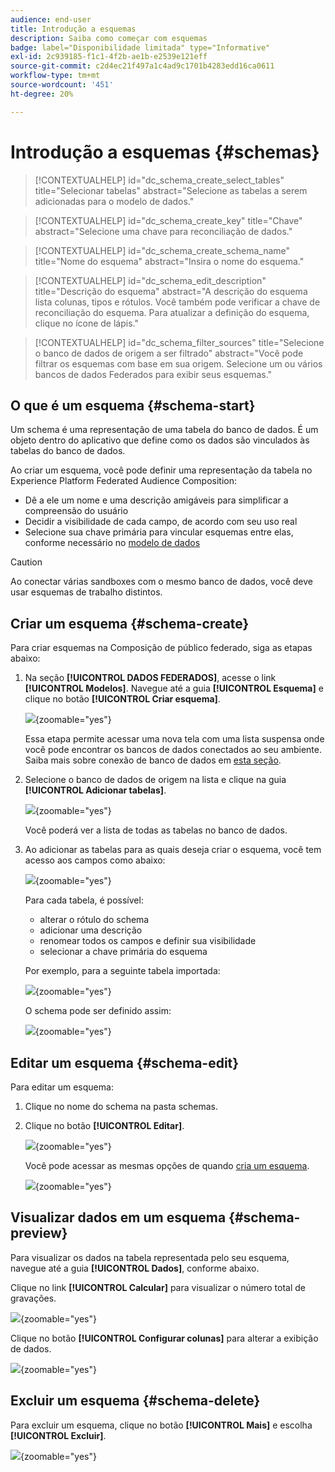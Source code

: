 ```yaml
---
audience: end-user
title: Introdução a esquemas
description: Saiba como começar com esquemas
badge: label="Disponibilidade limitada" type="Informative"
exl-id: 2c939185-f1c1-4f2b-ae1b-e2539e121eff
source-git-commit: c2d4ec21f497a1c4ad9c1701b4283edd16ca0611
workflow-type: tm+mt
source-wordcount: '451'
ht-degree: 20%

---
```


# Introdução a esquemas {#schemas}

>[!CONTEXTUALHELP]
>id="dc_schema_create_select_tables"
>title="Selecionar tabelas"
>abstract="Selecione as tabelas a serem adicionadas para o modelo de dados."

>[!CONTEXTUALHELP]
>id="dc_schema_create_key"
>title="Chave"
>abstract="Selecione uma chave para reconciliação de dados."

>[!CONTEXTUALHELP]
>id="dc_schema_create_schema_name"
>title="Nome do esquema"
>abstract="Insira o nome do esquema."


>[!CONTEXTUALHELP]
>id="dc_schema_edit_description"
>title="Descrição do esquema"
>abstract="A descrição do esquema lista colunas, tipos e rótulos. Você também pode verificar a chave de reconciliação do esquema. Para atualizar a definição do esquema, clique no ícone de lápis."

>[!CONTEXTUALHELP]
>id="dc_schema_filter_sources"
>title="Selecione o banco de dados de origem a ser filtrado"
>abstract="Você pode filtrar os esquemas com base em sua origem. Selecione um ou vários bancos de dados Federados para exibir seus esquemas."

## O que é um esquema {#schema-start}

Um schema é uma representação de uma tabela do banco de dados. É um objeto dentro do aplicativo que define como os dados são vinculados às tabelas do banco de dados.

Ao criar um esquema, você pode definir uma representação da tabela no Experience Platform Federated Audience Composition:

* Dê a ele um nome e uma descrição amigáveis para simplificar a compreensão do usuário
* Decidir a visibilidade de cada campo, de acordo com seu uso real
* Selecione sua chave primária para vincular esquemas entre elas, conforme necessário no [modelo de dados](../data-management/gs-models.md#data-model-start)

>[!CAUTION]
>
>Ao conectar várias sandboxes com o mesmo banco de dados, você deve usar esquemas de trabalho distintos.
>

## Criar um esquema {#schema-create}

Para criar esquemas na Composição de público federado, siga as etapas abaixo:

1. Na seção **[!UICONTROL DADOS FEDERADOS]**, acesse o link **[!UICONTROL Modelos]**. Navegue até a guia **[!UICONTROL Esquema]** e clique no botão **[!UICONTROL Criar esquema]**.

   ![](assets/schema_create.png){zoomable="yes"}

   Essa etapa permite acessar uma nova tela com uma lista suspensa onde você pode encontrar os bancos de dados conectados ao seu ambiente. Saiba mais sobre conexão de banco de dados em [esta seção](../connections/connections.md#connections-fdb).

1. Selecione o banco de dados de origem na lista e clique na guia **[!UICONTROL Adicionar tabelas]**.

   ![](assets/schema_tables.png){zoomable="yes"}

   Você poderá ver a lista de todas as tabelas no banco de dados.

1. Ao adicionar as tabelas para as quais deseja criar o esquema, você tem acesso aos campos como abaixo:

   ![](assets/schema_fields.png){zoomable="yes"}

   Para cada tabela, é possível:

   * alterar o rótulo do schema
   * adicionar uma descrição
   * renomear todos os campos e definir sua visibilidade
   * selecionar a chave primária do esquema

   Por exemplo, para a seguinte tabela importada:

   ![](assets/schema_lumaorder.png){zoomable="yes"}

   O schema pode ser definido assim:

   ![](assets/schema_lumaorders.png){zoomable="yes"}

## Editar um esquema {#schema-edit}

Para editar um esquema:

1. Clique no nome do schema na pasta schemas.

1. Clique no botão **[!UICONTROL Editar]**.

   ![](assets/schema_edit.png){zoomable="yes"}

   Você pode acessar as mesmas opções de quando [cria um esquema](#schema-create).

   ![](assets/schema_edit_orders.png){zoomable="yes"}

## Visualizar dados em um esquema {#schema-preview}

Para visualizar os dados na tabela representada pelo seu esquema, navegue até a guia **[!UICONTROL Dados]**, conforme abaixo.

Clique no link **[!UICONTROL Calcular]** para visualizar o número total de gravações.

![](assets/schema_data.png){zoomable="yes"}

Clique no botão **[!UICONTROL Configurar colunas]** para alterar a exibição de dados.

![](assets/schema_columns.png){zoomable="yes"}

## Excluir um esquema {#schema-delete}

Para excluir um esquema, clique no botão **[!UICONTROL Mais]** e escolha **[!UICONTROL Excluir]**.

![](assets/schema_delete.png){zoomable="yes"}
